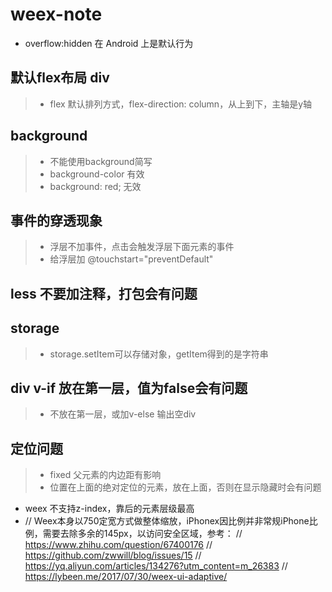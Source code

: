 # weex-note

* overflow:hidden 在 Android 上是默认行为

## 默认flex布局 div
> * flex 默认排列方式，flex-direction: column，从上到下，主轴是y轴

## background
> * 不能使用background简写
> * background-color 有效
> * background: red; 无效

## 事件的穿透现象
> * 浮层不加事件，点击会触发浮层下面元素的事件
> * 给浮层加 @touchstart="preventDefault"

## less 不要加注释，打包会有问题

## storage
> * storage.setItem可以存储对象，getItem得到的是字符串


## div v-if 放在第一层，值为false会有问题
> * 不放在第一层，或加v-else 输出空div

## 定位问题
> * fixed 父元素的内边距有影响
> * 位置在上面的绝对定位的元素，放在上面，否则在显示隐藏时会有问题

* weex 不支持z-index，靠后的元素层级最高
* // Weex本身以750定宽方式做整体缩放，iPhonex因比例并非常规iPhone比例，需要去除多余的145px，以访问安全区域，参考：
      // https://www.zhihu.com/question/67400176
      // https://github.com/zwwill/blog/issues/15
      // https://yq.aliyun.com/articles/134276?utm_content=m_26383
      // https://lybeen.me/2017/07/30/weex-ui-adaptive/
